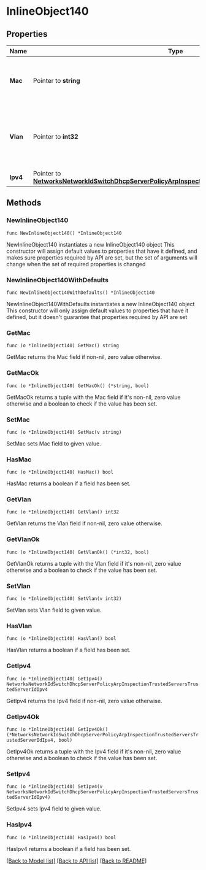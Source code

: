 # InlineObject140

## Properties

Name | Type | Description | Notes
------------ | ------------- | ------------- | -------------
**Mac** | Pointer to **string** | The updated mac address of the trusted server | [optional] 
**Vlan** | Pointer to **int32** | The updated VLAN of the trusted server. It must be between 1 and 4094 | [optional] 
**Ipv4** | Pointer to [**NetworksNetworkIdSwitchDhcpServerPolicyArpInspectionTrustedServersTrustedServerIdIpv4**](NetworksNetworkIdSwitchDhcpServerPolicyArpInspectionTrustedServersTrustedServerIdIpv4.md) |  | [optional] 

## Methods

### NewInlineObject140

`func NewInlineObject140() *InlineObject140`

NewInlineObject140 instantiates a new InlineObject140 object
This constructor will assign default values to properties that have it defined,
and makes sure properties required by API are set, but the set of arguments
will change when the set of required properties is changed

### NewInlineObject140WithDefaults

`func NewInlineObject140WithDefaults() *InlineObject140`

NewInlineObject140WithDefaults instantiates a new InlineObject140 object
This constructor will only assign default values to properties that have it defined,
but it doesn't guarantee that properties required by API are set

### GetMac

`func (o *InlineObject140) GetMac() string`

GetMac returns the Mac field if non-nil, zero value otherwise.

### GetMacOk

`func (o *InlineObject140) GetMacOk() (*string, bool)`

GetMacOk returns a tuple with the Mac field if it's non-nil, zero value otherwise
and a boolean to check if the value has been set.

### SetMac

`func (o *InlineObject140) SetMac(v string)`

SetMac sets Mac field to given value.

### HasMac

`func (o *InlineObject140) HasMac() bool`

HasMac returns a boolean if a field has been set.

### GetVlan

`func (o *InlineObject140) GetVlan() int32`

GetVlan returns the Vlan field if non-nil, zero value otherwise.

### GetVlanOk

`func (o *InlineObject140) GetVlanOk() (*int32, bool)`

GetVlanOk returns a tuple with the Vlan field if it's non-nil, zero value otherwise
and a boolean to check if the value has been set.

### SetVlan

`func (o *InlineObject140) SetVlan(v int32)`

SetVlan sets Vlan field to given value.

### HasVlan

`func (o *InlineObject140) HasVlan() bool`

HasVlan returns a boolean if a field has been set.

### GetIpv4

`func (o *InlineObject140) GetIpv4() NetworksNetworkIdSwitchDhcpServerPolicyArpInspectionTrustedServersTrustedServerIdIpv4`

GetIpv4 returns the Ipv4 field if non-nil, zero value otherwise.

### GetIpv4Ok

`func (o *InlineObject140) GetIpv4Ok() (*NetworksNetworkIdSwitchDhcpServerPolicyArpInspectionTrustedServersTrustedServerIdIpv4, bool)`

GetIpv4Ok returns a tuple with the Ipv4 field if it's non-nil, zero value otherwise
and a boolean to check if the value has been set.

### SetIpv4

`func (o *InlineObject140) SetIpv4(v NetworksNetworkIdSwitchDhcpServerPolicyArpInspectionTrustedServersTrustedServerIdIpv4)`

SetIpv4 sets Ipv4 field to given value.

### HasIpv4

`func (o *InlineObject140) HasIpv4() bool`

HasIpv4 returns a boolean if a field has been set.


[[Back to Model list]](../README.md#documentation-for-models) [[Back to API list]](../README.md#documentation-for-api-endpoints) [[Back to README]](../README.md)


